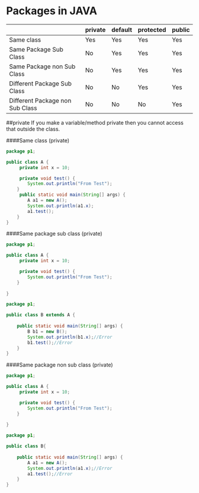 
# Packages in JAVA #

|                                 |  private |  default  | protected |  public  |
|---------------------------------|----------|-----------|-----------|----------|                      
|Same class                       |   Yes    |    Yes    |    Yes    |   Yes    |
|Same Package Sub Class           |   No     |    Yes    |    Yes    |   Yes    |
|Same Package non Sub Class       |   No     |    Yes    |    Yes    |   Yes    |
|Different Package Sub Class      |   No     |    No     |    Yes    |   Yes    |
|Different Package non Sub Class  |   No     |    No     |    No     |   Yes    |

##private
If you make a variable/method private then you cannot access that outside the class.

####Same class (private)
```java
package p1;

public class A {
	 private int x = 10;

	 private void test() {
		System.out.println("From Test");
	}
	 public static void main(String[] args) {
		A a1 = new A();
		System.out.println(a1.x);
		a1.test();
	}
}
```

####Same package sub class (private)
```java
package p1;

public class A {
	 private int x = 10;

	 private void test() {
		System.out.println("From Test");
	}
	 
}
```

```java
package p1;

public class B extends A {
	
	public static void main(String[] args) {
		B b1 = new B();
		System.out.println(b1.x);//Error
		b1.test();//Error
	}
}
```

####Same package non sub class (private)

```java
package p1;

public class A {
	 private int x = 10;

	 private void test() {
		System.out.println("From Test");
	}
	 
}
```
```java
package p1;

public class B{
	
	public static void main(String[] args) {
		A a1 = new A();
		System.out.println(a1.x);//Error
		a1.test();//Error
	}
}
```